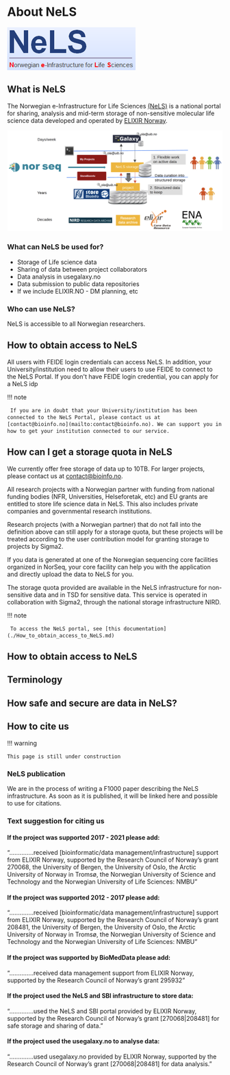 # About NeLS
![](images/nels-logo-300.png)
## What is NeLS
The Norwegian e-Infrastructure for Life Sciences [(NeLS)](https://nels.bioinfo.no/) is a national portal for sharing, analysis and mid-term storage of non-sensitive molecular life science data developed and operated by [ELIXIR Norway](https://elixir.no/).

![](images/NeLS_architecture.png)

### What can NeLS be used for?

* Storage of Life science data
* Sharing of data between project collaborators
* Data analysis in usegalaxy.no
* Data submission to public data repositories
* If we include ELIXIR.NO - DM planning, etc

### Who can use NeLS?

NeLS is accessible to all Norwegian researchers.

## How to obtain access to NeLS

All users with FEIDE login credentials can access NeLS. In addition, your University/institution need to allow their users to use FEIDE to connect to the NeLS Portal. If you don't have FEIDE login credential, you can apply for a NeLS idp

!!! note

     If you are in doubt that your University/institution has been connected to the NeLS Portal, please contact us at [contact@bioinfo.no](mailto:contact@bioinfo.no). We can support you in how to get your institution connected to our service.




## How can I get a storage quota in NeLS

We currently offer free storage of data up to 10TB. For larger projects, please contact us at [contact@bioinfo.no](mailto:contact@bioinfo.no).

All research projects with a Norwegian partner with funding from national funding bodies (NFR, Universities, Helseforetak, etc) and EU grants are entitled to store life science data in NeLS. This also includes private companies and governmental research institutions.

Research projects (with a Norwegian partner) that do not fall into the definition above can still apply for a storage quota, but these projects will be treated according to the user contribution model for granting storage to projects by Sigma2.

If you data is generated at one of the Norwegian sequencing core facilities organized in NorSeq, your core facility can help you with the application and directly upload the data to NeLS for you.

The storage quota provided are available in the NeLS infrastructure for non-sensitive data and in TSD for sensitive data. This service is operated in collaboration with Sigma2, through the national storage infrastructure NIRD.

!!! note

     To access the NeLS portal, see [this documentation](./How_to_obtain_access_to_NeLS.md)


## How to obtain access to NeLS





## Terminology

## How safe and secure are data in NeLS?

## How to cite us

!!! warning

	This page is still under construction

### NeLS publication

We are in the process of writing a F1000 paper describing the NeLS infrastructure. As soon as it is published, it will be linked here and possible to use for citations.

### Text suggestion for citing us

#### If the project was supported 2017 - 2021 please add:

“..............received [bioinformatic/data management/infrastructure] support from ELIXIR Norway, supported by the Research Council of Norway’s grant 270068, the University of Bergen, the University of Oslo, the Arctic University of Norway in Tromsø, the Norwegian University of Science and Technology and the Norwegian University of Life Sciences: NMBU”

#### If the project was supported 2012 - 2017 please add:

“..............received [bioinformatic/data management/infrastructure] support from ELIXIR Norway, supported by the Research Council of Norway’s grant 208481, the University of Bergen, the University of Oslo, the Arctic University of Norway in Tromsø, the Norwegian University of Science and Technology and the Norwegian University of Life Sciences: NMBU”

#### If the project was supported by BioMedData please add:

“..............received data management support from ELIXIR Norway, supported by the Research Council of Norway’s grant 295932”

#### If the project used the NeLS and SBI infrastructure to store data:

“..............used the NeLS and SBI portal provided by ELIXIR Norway, supported by the Research Council of Norway’s grant [270068|208481] for safe storage and sharing of data.”

#### If the project used the usegalaxy.no to analyse data:

“..............used usegalaxy.no provided by ELIXIR Norway, supported by the Research Council of Norway’s grant [270068|208481] for data analysis.”
